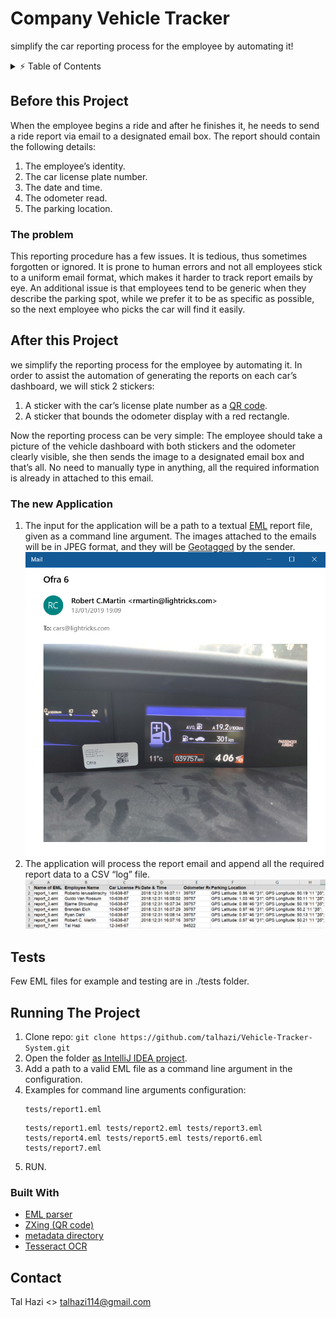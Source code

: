 # Company Vehicle Tracker

simplify the car reporting process for the employee by automating it!



<!-- TABLE OF CONTENTS -->
<details close="close">
  <summary>⚡ Table of Contents</summary>
  <ol>
    <li>
      <a href="#Before-this-Project">Before this Project</a>
      <ul>
        <li><a href="#The-problem">The problem</a></li>
      </ul>
    </li>
    <li>
      <a href="#After-this-Project">After this Project</a>
      <ul>
        <li><a href="#The-new-Application">The new Application</a></li>
      </ul>
    </li>
    <li><a href="#Running-The-Project">Running The Project</a>
      <ul>
        <li><a href="#Built-With">Built With</a></li>
      </ul>
   </li>
    <li><a href="#contact">Contact</a></li>

  </ol>
</details>

<!-- Before this PROJECT -->
## Before this Project
When the employee begins a ride and after he finishes it, he needs to
send a ride report via email to a designated email box. The report should contain the
following details:
1. The employee’s identity.
2. The car license plate number.
3. The date and time.
4. The odometer read.
5. The parking location.

### The problem
This reporting procedure has a few issues. It is tedious, thus sometimes forgotten or
ignored. It is prone to human errors and not all employees stick to a uniform email
format, which makes it harder to track report emails by eye. An additional issue is that
employees tend to be generic when they describe the parking spot, while we prefer it
to be as specific as possible, so the next employee who picks the car will find it easily.



<!-- After this PROJECT -->
## After this Project
we simplify the reporting process for the employee by automating it. In order to assist the automation of generating the reports on each car’s dashboard,
we will stick 2 stickers:
1. A sticker with the car’s license plate number as a [QR code](https://en.wikipedia.org/wiki/QR_code).
2. A sticker that bounds the odometer display with a red rectangle.

Now the reporting process can be very simple: The employee should take a picture of
the vehicle dashboard with both stickers and the odometer clearly visible, she then
sends the image to a designated email box and that’s all. No need to manually type in
anything, all the required information is already in attached to this email.


### The new Application
1. The input for the application will be a path to a textual [EML](https://www.loc.gov/preservation/digital/formats/fdd/fdd000388.shtml) report file, given as a command
line argument. The images attached to the emails will be in JPEG format, and they will be
   [Geotagged](https://en.wikipedia.org/wiki/Geotagging) by the sender.
   ![Report Example][report-example]
2. The application will process the report email and append all the required report
   data to a CSV “log” file.
   ![log Example][log-example]


## Tests
Few EML files for example and testing are in ./tests folder.



## Running The Project
1. Clone repo:
   `git clone https://github.com/talhazi/Vehicle-Tracker-System.git`
2. Open the folder [as IntelliJ IDEA project](https://www.jetbrains.com/help/idea/import-project-or-module-wizard.html).
3. Add a path to a valid EML file as a command line argument in the configuration.
4. Examples for command line arguments configuration: <br/>
    ```
    tests/report1.eml
    ```
    ```
    tests/report1.eml tests/report2.eml tests/report3.eml tests/report4.eml tests/report5.eml tests/report6.eml tests/report7.eml
    ```
5. RUN.

### Built With
* [EML parser](https://www.programmersought.com/article/93981125979/)
* [ZXing (QR code)](https://github.com/zxing/zxing)
* [metadata directory](https://www.tabnine.com/code/java/methods/com.drew.metadata.Directory/getTags)
* [Tesseract OCR](https://www.geeksforgeeks.org/tesseract-ocr-with-java-with-examples/)


<!-- CONTACT -->
## Contact

Tal Hazi <> [talhazi114@gmail.com](mailto:talhazi114@gmail.com)


<!-- MARKDOWN LINKS & IMAGES -->
[report-example]: images/report_example.png
[log-example]: images/log_example.png
